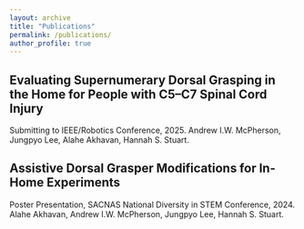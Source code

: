 ```yaml
---
layout: archive
title: "Publications"
permalink: /publications/
author_profile: true
---
```


## Evaluating Supernumerary Dorsal Grasping in the Home for People with C5–C7 Spinal Cord Injury
Submitting to IEEE/Robotics Conference, 2025.
Andrew I.W. McPherson, Jungpyo Lee, Alahe Akhavan, Hannah S. Stuart.

## Assistive Dorsal Grasper Modifications for In-Home Experiments
Poster Presentation, SACNAS National Diversity in STEM Conference, 2024.
Alahe Akhavan, Andrew I.W. McPherson, Jungpyo Lee, Hannah S. Stuart.

